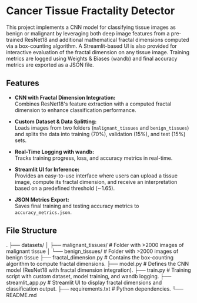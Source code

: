 # Cancer Tissue Fractality Detector

This project implements a CNN model for classifying tissue images as benign or malignant by leveraging both deep image features from a pre-trained ResNet18 and additional mathematical fractal dimensions computed via a box-counting algorithm. A Streamlit-based UI is also provided for interactive evaluation of the fractal dimension on any tissue image. Training metrics are logged using Weights & Biases (wandb) and final accuracy metrics are exported as a JSON file.

## Features

- **CNN with Fractal Dimension Integration:**  
  Combines ResNet18's feature extraction with a computed fractal dimension to enhance classification performance.

- **Custom Dataset & Data Splitting:**  
  Loads images from two folders (`malignant_tissues` and `benign_tissues`) and splits the data into training (70%), validation (15%), and test (15%) sets.

- **Real-Time Logging with wandb:**  
  Tracks training progress, loss, and accuracy metrics in real-time.

- **Streamlit UI for Inference:**  
  Provides an easy-to-use interface where users can upload a tissue image, compute its fractal dimension, and receive an interpretation based on a predefined threshold (∼1.65).

- **JSON Metrics Export:**  
  Saves final training and testing accuracy metrics to `accuracy_metrics.json`.

## File Structure

. ├── datasets/ │ ├── malignant_tissues/ # Folder with >2000 images of malignant tissue │ └── benign_tissues/ # Folder with >2000 images of benign tissue ├── fractal_dimension.py # Contains the box-counting algorithm to compute fractal dimensions. ├── model.py # Defines the CNN model (ResNet18 with fractal dimension integration). ├── train.py # Training script with custom dataset, model training, and wandb logging. ├── streamlit_app.py # Streamlit UI to display fractal dimensions and classification output. ├── requirements.txt # Python dependencies. └── README.md

